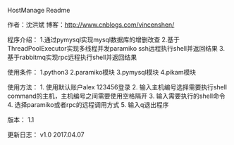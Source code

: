 HostManage Readme

作者：沈洪斌
博客：http://www.cnblogs.com/vincenshen/


程序介绍：
	1.通过pymysql实现mysql数据库的增删改查
	2.基于ThreadPoolExecutor实现多线程并发paramiko ssh远程执行shell并返回结果
	3.基于rabbitmq实现rpc远程执行shell并返回结果


使用条件：
	1.python3
	2.paramiko模块
	3.pymysql模块
	4.pikam模块
	
	
使用方法：
    1. 使用默认账户alex 123456登录
	2. 输入主机编号选择需要执行shell command的主机，主机编号之间需要使用空格隔开
	3. 输入需要执行的shell命令
	4. 选择paramiko或者rpc的远程调用方式
	5. 输入q退出程序

版本：
     1.1
	
	
更新日志：
v1.0 2017.04.07